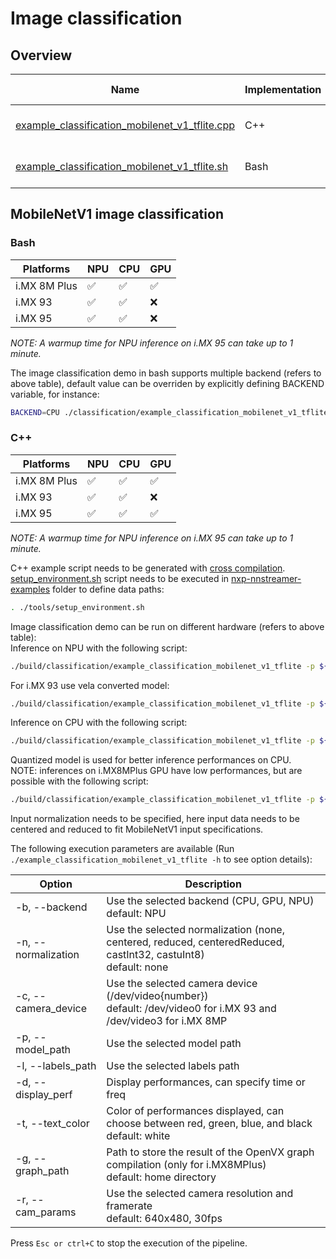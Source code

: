 # Image classification

## Overview
Name | Implementation | Model | ML engine | Features
--- | --- | --- | --- | --- |
[example_classification_mobilenet_v1_tflite.cpp](./cpp/example_classification_mobilenet_v1_tflite.cpp) | C++ | MobileNetV1 | TFLite| camera<br>gst-launch<br>
[example_classification_mobilenet_v1_tflite.sh](./example_classification_mobilenet_v1_tflite.sh) | Bash | MobileNetV1 | TFLite| camera<br>gst-launch<br>

## MobileNetV1 image classification
### Bash
|   Platforms  | NPU | CPU | GPU |
| ------------ | --- | --- | --- |
| i.MX 8M Plus | :white_check_mark: | :white_check_mark: | :white_check_mark: |
|   i.MX 93    | :white_check_mark: | :white_check_mark: | :x: |
|   i.MX 95    | :white_check_mark: | :white_check_mark: | :x: |

*NOTE: A warmup time for NPU inference on i.MX 95 can take up to 1 minute.*

The image classification demo in bash supports multiple backend (refers to above table), default value can be overriden by explicitly defining BACKEND variable, for instance:
```bash
BACKEND=CPU ./classification/example_classification_mobilenet_v1_tflite.sh
```

### C++
|   Platforms  | NPU | CPU | GPU |
| ------------ | --- | --- | --- |
| i.MX 8M Plus | :white_check_mark: | :white_check_mark: | :white_check_mark: |
|   i.MX 93    | :white_check_mark: | :white_check_mark: | :x: |
|   i.MX 95    | :white_check_mark: | :white_check_mark: | :white_check_mark: |

*NOTE: A warmup time for NPU inference on i.MX 95 can take up to 1 minute.*

C++ example script needs to be generated with [cross compilation](../). [setup_environment.sh](../tools/setup_environment.sh) script needs to be executed in [nxp-nnstreamer-examples](../) folder to define data paths:
```bash
. ./tools/setup_environment.sh
```

Image classification demo can be run on different hardware (refers to above table):<br>
Inference on NPU with the following script:
```bash
./build/classification/example_classification_mobilenet_v1_tflite -p ${MOBILENETV1_QUANT} -l ${MOBILENETV1_LABELS}
```
For i.MX 93 use vela converted model:
```bash
./build/classification/example_classification_mobilenet_v1_tflite -p ${MOBILENETV1_QUANT_VELA} -l ${MOBILENETV1_LABELS}
```
Inference on CPU with the following script:
```bash
./build/classification/example_classification_mobilenet_v1_tflite -p ${MOBILENETV1_QUANT} -l ${MOBILENETV1_LABELS} -b CPU
```
Quantized model is used for better inference performances on CPU.<br>
NOTE: inferences on i.MX8MPlus GPU have low performances, but are possible with the following script:
```bash
./build/classification/example_classification_mobilenet_v1_tflite -p ${MOBILENETV1} -l ${MOBILENETV1_LABELS} -b GPU -n centeredReduced
```
Input normalization needs to be specified, here input data needs to be centered and reduced to fit MobileNetV1 input specifications.

The following execution parameters are available (Run ``` ./example_classification_mobilenet_v1_tflite -h``` to see option details):

Option | Description
--- | ---
-b, --backend | Use the selected backend (CPU, GPU, NPU)<br> default: NPU
-n, --normalization | Use the selected normalization (none, centered, reduced, centeredReduced, castInt32, castuInt8)<br> default: none
-c, --camera_device | Use the selected camera device (/dev/video{number})<br>default: /dev/video0 for i.MX 93 and /dev/video3 for i.MX 8MP
-p, --model_path | Use the selected model path
-l, --labels_path | Use the selected labels path
-d, --display_perf |Display performances, can specify time or freq
-t, --text_color | Color of performances displayed, can choose between red, green, blue, and black<br> default: white
-g, --graph_path | Path to store the result of the OpenVX graph compilation (only for i.MX8MPlus)<br> default: home directory
-r, --cam_params | Use the selected camera resolution and framerate<br> default: 640x480, 30fps

Press ```Esc or ctrl+C``` to stop the execution of the pipeline.<br><br>